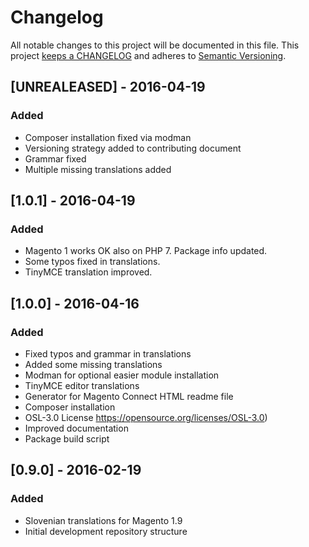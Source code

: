 # Changelog

All notable changes to this project will be documented in this file. This project
[keeps a CHANGELOG](http://keepachangelog.com/) and adheres to
[Semantic Versioning](http://semver.org/).


## [UNREALEASED] - 2016-04-19

### Added

* Composer installation fixed via modman
* Versioning strategy added to contributing document
* Grammar fixed
* Multiple missing translations added


## [1.0.1] - 2016-04-19

### Added

* Magento 1 works OK also on PHP 7. Package info updated.
* Some typos fixed in translations.
* TinyMCE translation improved.


## [1.0.0] - 2016-04-16

### Added

* Fixed typos and grammar in translations
* Added some missing translations
* Modman for optional easier module installation
* TinyMCE editor translations
* Generator for Magento Connect HTML readme file
* Composer installation
* OSL-3.0 License https://opensource.org/licenses/OSL-3.0)
* Improved documentation
* Package build script


## [0.9.0] - 2016-02-19

### Added

* Slovenian translations for Magento 1.9
* Initial development repository structure

